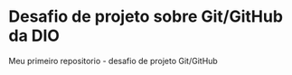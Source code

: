 # Desafio de projeto sobre Git/GitHub da DIO
Meu primeiro repositorio - desafio de projeto Git/GitHub
